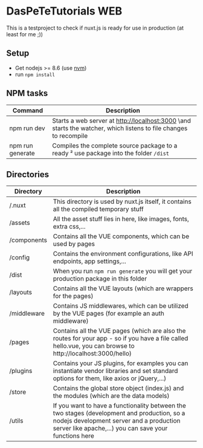 # DasPeTeTutorials WEB

This is a testproject to check if nuxt.js is ready for use in production (at least for me ;))



## Setup

- Get nodejs >= 8.6 (use [nvm](https://github.com/creationix/nvm))
- run ```npm install```



## NPM tasks

| Command            | Description                                                                                                                                 |
|--------------------|---------------------------------------------------------------------------------------------------------------------------------------------|
|  npm run dev       | Starts a web server at [http://localhost:3000](http://localhost:3000) \and starts the watcher, which listens to file changes to recompile   |
|  npm run generate  | Compiles the complete source package to a ready ² use package into the folder ``` /dist ```                                                 |



## Directories

| Directory   | Description                                                                                                                                                                                       |
|-------------|---------------------------------------------------------------------------------------------------------------------------------------------------------------------------------------------------|
| /.nuxt      | This directory is used by nuxt.js itself, it contains all the compiled temporary stuff                                                                                                            |
| /assets     | All the asset stuff lies in here, like images, fonts, extra css,...                                                                                                                               |
| /components | Contains all the VUE components, which can be used by pages                                                                                                                                       |
| /config     | Contains the environment configurations, like API endpoints, app settings,...                                                                                                                     |
| /dist       | When you run ``` npm run generate ``` you will get your production package in this folder                                                                                                         |
| /layouts    | Contains all the VUE layouts (which are wrappers for the pages)                                                                                                                                   |
| /middleware | Contains JS middlewares, which can be utilized by the VUE pages (for example an auth middleware)                                                                                                  |
| /pages      | Contains all the VUE pages (which are also the routes for your app -  so if you have a file called hello.vue, you can browse to http://localhost:3000/hello)                                      |
| /plugins    | Contains your JS plugins, for examples you can  instantiate vendor libraries and set standard options for them, like axios or jQuery,...)                                                         |
| /store      | Contains the global store object (index.js) and the modules (which are the data models)                                                                                                           |
| /utils      | If you want to have a functionality between the two stages  (development and production, so a nodejs development server and a production server like apache,...) you can save your functions here |



